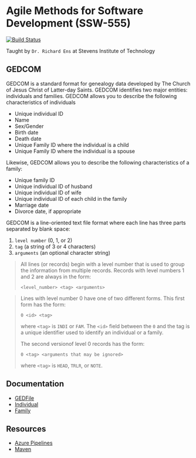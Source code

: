 # Agile Methods for Software Development (SSW-555)

[![Build Status](https://dev.azure.com/robertschaedler/SSW-555/_apis/build/status/robertschaedler3.SSW-555?branchName=master)](https://dev.azure.com/robertschaedler/SSW-555/_build/latest?definitionId=3&branchName=master)

Taught by `Dr. Richard Ens` at Stevens Institute of Technology

## GEDCOM

GEDCOM is a standard format for genealogy data developed by The Church of Jesus Christ of Latter-day Saints. GEDCOM identifies two major entities: individuals and families.  GEDCOM allows you to describe the following characteristics of individuals

- Unique individual ID
- Name
- Sex/Gender
- Birth date
- Death date
- Unique Family ID where the individual is a child
- Unique Family ID where the individual is a spouse

Likewise, GEDCOM allows you to describe the following characteristics of a family:

- Unique family ID 
- Unique individual ID of husband
- Unique individual ID of wife
- Unique individual ID of each child in the family
- Marriage date
- Divorce date, if appropriate

GEDCOM is a line-oriented text file format where each line has three parts separated by blank space: 

1. `level number` (0, 1, or 2) 
1. `tag` (a string of 3 or 4 characters)
1. `arguments` (an optional character string) 

> All lines (or records) begin with a level number that is used to group the information from multiple records. Records with level numbers 1 and 2 are always in the form: 
> 
> `<level_number> <tag> <arguments>`

> Lines with level number 0 have one of two different forms. This first form has the form:
>
> `0 <id> <tag>`
>
> where `<tag>` is `INDI` or `FAM`. The `<id>` field between the `0` and the tag is a unique identifier used to identify an individual or a family. 
> 
> The second versionof level 0 records has the form:
> 
> `0 <tag> <arguments that may be ignored>`
> 
> where `<tag>` is `HEAD`, `TRLR`, or `NOTE`.

## Documentation
- [GEDFile](docs/gedfile.md)
- [Individual](docs/individual.md)
- [Family](docs/family.md)

## Resources
- [Azure Pipelines](https://dev.azure.com/robertschaedler/SSW-555/_build)
- [Maven](https://maven.apache.org/)